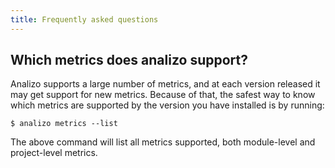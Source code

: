 ```yaml
---
title: Frequently asked questions
---
```


## Which metrics does analizo support?

Analizo supports a large number of metrics, and at each version released it may
get support for new metrics. Because of that, the safest way to know which
metrics are supported by the version you have installed is by running:

```
$ analizo metrics --list
```

The above command will list all metrics supported, both module-level and
project-level metrics.
